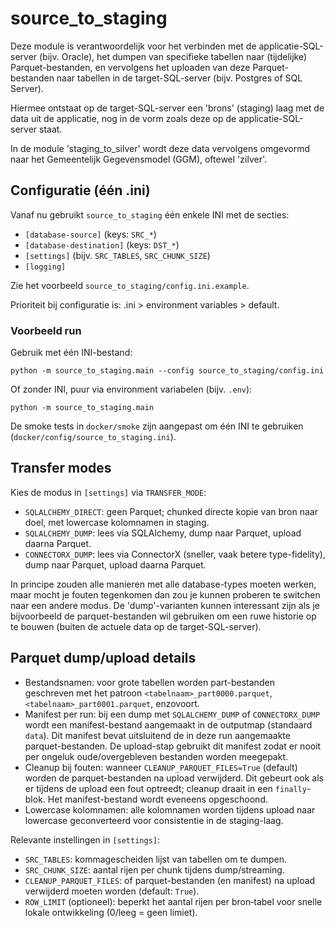 # source_to_staging

Deze module is verantwoordelijk voor het verbinden met de applicatie-SQL-server (bijv. Oracle),
het dumpen van specifieke tabellen naar (tijdelijke) Parquet-bestanden,
en vervolgens het uploaden van deze Parquet-bestanden naar tabellen in de
target-SQL-server (bijv. Postgres of SQL Server).

Hiermee ontstaat op de target-SQL-server een 'brons' (staging) laag met de data uit de applicatie,
nog in de vorm zoals deze op de applicatie-SQL-server staat.

In de module 'staging_to_silver' wordt deze data vervolgens omgevormd naar het Gemeentelijk Gegevensmodel (GGM),
oftewel 'zilver'.

## Configuratie (één .ini)

Vanaf nu gebruikt `source_to_staging` één enkele INI met de secties:

- `[database-source]` (keys: `SRC_*`)
- `[database-destination]` (keys: `DST_*`)
- `[settings]` (bijv. `SRC_TABLES`, `SRC_CHUNK_SIZE`)
- `[logging]`

Zie het voorbeeld `source_to_staging/config.ini.example`.

Prioriteit bij configuratie is: .ini > environment variables > default.

### Voorbeeld run

Gebruik met één INI-bestand:

```
python -m source_to_staging.main --config source_to_staging/config.ini
```

Of zonder INI, puur via environment variabelen (bijv. `.env`):

```
python -m source_to_staging.main
```

De smoke tests in `docker/smoke` zijn aangepast om één INI te gebruiken (`docker/config/source_to_staging.ini`).

## Transfer modes

Kies de modus in `[settings]` via `TRANSFER_MODE`:

- `SQLALCHEMY_DIRECT`: geen Parquet; chunked directe kopie van bron naar doel, met lowercase kolomnamen in staging.
- `SQLALCHEMY_DUMP`: lees via SQLAlchemy, dump naar Parquet, upload daarna Parquet.
- `CONNECTORX_DUMP`: lees via ConnectorX (sneller, vaak betere type-fidelity), dump naar Parquet, upload daarna Parquet.

In principe zouden alle manieren met alle database-types moeten werken, maar mocht je fouten tegenkomen dan zou je kunnen
proberen te switchen naar een andere modus. De 'dump'-varianten kunnen interessant zijn als je bijvoorbeeld
de parquet-bestanden wil gebruiken om een ruwe historie op te bouwen (buiten de actuele data op de target-SQL-server).

## Parquet dump/upload details

- Bestandsnamen: voor grote tabellen worden part-bestanden geschreven met het patroon `<tabelnaam>_part0000.parquet`, `<tabelnaam>_part0001.parquet`, enzovoort.
- Manifest per run: bij een dump met `SQLALCHEMY_DUMP` of `CONNECTORX_DUMP` wordt een manifest-bestand aangemaakt in de outputmap (standaard `data`). Dit manifest bevat uitsluitend de in deze run aangemaakte parquet-bestanden. De upload-stap gebruikt dit manifest zodat er nooit per ongeluk oude/overgebleven bestanden worden meegepakt.
- Cleanup bij fouten: wanneer `CLEANUP_PARQUET_FILES=True` (default) worden de parquet-bestanden na upload verwijderd. Dit gebeurt ook als er tijdens de upload een fout optreedt; cleanup draait in een `finally`-blok. Het manifest-bestand wordt eveneens opgeschoond.
- Lowercase kolomnamen: alle kolomnamen worden tijdens upload naar lowercase geconverteerd voor consistentie in de staging-laag.

Relevante instellingen in `[settings]`:

- `SRC_TABLES`: kommagescheiden lijst van tabellen om te dumpen.
- `SRC_CHUNK_SIZE`: aantal rijen per chunk tijdens dump/streaming.
- `CLEANUP_PARQUET_FILES`: of parquet-bestanden (en manifest) na upload verwijderd moeten worden (default: `True`).
- `ROW_LIMIT` (optioneel): beperkt het aantal rijen per bron‑tabel voor snelle lokale ontwikkeling (0/leeg = geen limiet).
